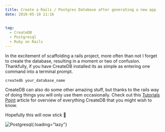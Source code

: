 ```yaml
---
title: Create a Rails / Postgres Database after generating a new app
date: 2016-05-10 11:16
  
 
tag:
  - CreateDB
  - Postgresql
  - Ruby on Rails
---
```

In the excitement of scaffolding a rails project, more often than not I forget to create the database, resulting in a moment or two of confusion. Thankfully, if you have CreateDB installed its as simple as entering one command into a terminal prompt.


    createdb your_database_name


CreateDB can also do some other amazing stuff, but thanks to the rails way of doing things you will only use them occasionally. Check out this [Tutorials Point](http://www.tutorialspoint.com/postgresql/postgresql_create_database.htm "tutorials point") article for overview of everything CreateDB that you might wish to know.

Hopefully this will now stick 🙂

![Postgresql](/assets/images/import/2016/05/postgresql_logo-555px.png){:loading="lazy"}
